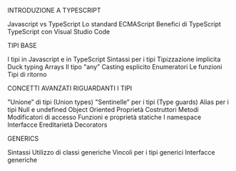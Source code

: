 INTRODUZIONE A TYPESCRIPT 

Javascript vs TypeScript 
Lo standard ECMAScript 
Benefici di TypeScript
TypeScript con Visual Studio Code

TIPI BASE

I tipi in Javascript e in TypeScript 
Sintassi per i tipi
Tipizzazione implicita 
Duck typing
Arrays
Il tipo "any” Casting esplicito 
Enumeratori
Le funzioni Tipi di ritorno

CONCETTI AVANZATI RIGUARDANTI I TIPI 

"Unione” di tipi (Union types) 
"Sentinelle” per i tipi (Type guards) 
Alias per i tipi
Null e undefined 
Object Oriented 
Proprietà Costruttori 
Metodi
Modificatori di accesso 
Funzioni e proprietà statiche 
I namespace
Interfacce 
Ereditarietà 
Decorators 

GENERICS 

Sintassi
Utilizzo di classi generiche 
Vincoli per i tipi generici 
Interfacce generiche